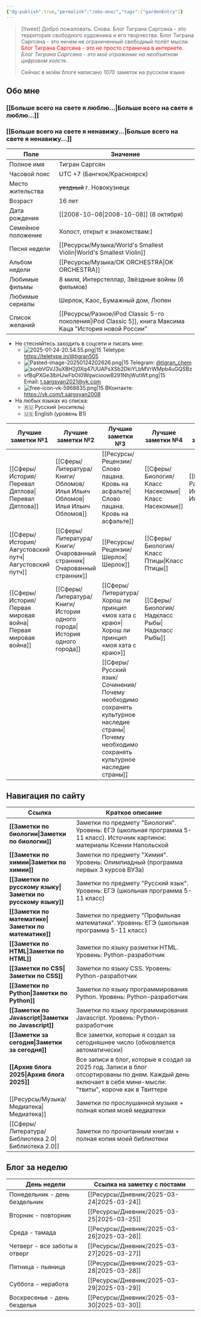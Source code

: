 ```yaml
---
{"dg-publish":true,"permalink":"/obo-mne/","tags":["gardenEntry"]}
---
```


> [!tweet] Добро пожаловать. Снова. 
> Блог Тиграна Саргсяна - это территория свободного художника и его творчества. Блог Тиграна Саргсяна - это ничем не ограниченный свободный полёт мысли. <font color="#ff0000">Блог Тиграна Саргсяна - это не просто страничка в интернете</font>. *Блог Тиграна Саргсяна - это моё отражение на необъятном цифровом холсте*. 
> 
> Сейчас в моём блоге написано 1070 заметок на русском языке
## Обо мне 
### [[Больше всего на свете я люблю...\|Больше всего на свете я люблю...]]
### [[Больше всего на свете я ненавижу...\|Больше всего на свете я ненавижу...]] 

| Поле               | Значение                                                                                   |
| ------------------ | ------------------------------------------------------------------------------------------ |
| Полное имя         | Тигран Саргсян                                                                             |
| Часовой пояс       | UTC +7 (Бангкок/Красноярск)                                                                |
| Место жительства   | ~~уездный~~ г. Новокузнецк                                                                 |
| Возраст            | 16 лет                                                                                     |
| Дата рождения      | [[2008-10-08\|2008-10-08]] (8 октября)                                                                 |
| Семейное положение | Холост, открыт к знакомствам:)                                                             |
| Песня недели       | [[Ресурсы/Музыка/World's Smallest Violin\|World's Smallest Violin]]                                                                |
| Альбом недели      | [[Ресурсы/Музыка/OK ORCHESTRA\|OK ORCHESTRA]]                                                                           |
| Любимые фильмы     | 8 миля, Интерстеллар, Звёздные войны (6 фильмов)                                           |
| Любимые сериалы    | Шерлок, Каос, Бумажный дом, Люпен                                                          |
| Список желаний     | [[Ресурсы/Разное/iPod Classic 5-го поколения\|iPod Classic 5]], книга Максима Каца "История новой России" |
- Не стесняйтесь заходить в соцсети и писать мне: 
	- ![2025-01-24-20.54.55.png|15](/img/user/%D0%90%D1%80%D1%85%D0%B8%D0%B2/%D0%9A%D1%8D%D1%88/2025-01-24-20.54.55.png) Teletype: https://teletype.in/@tigran505
	- ![Pasted-image-20250124202626.png|15](/img/user/%D0%90%D1%80%D1%85%D0%B8%D0%B2/%D0%9A%D1%8D%D1%88/Pasted-image-20250124202626.png) Telegram: [@tigran_chem](https://t.me/tigran_chem)
	- ![sonbVGVJ3uXBH2j0Xq47UUAPsXSb2DkiYLbMVrWMpb4uGQSBzvfBqPXGe3IbHJwFbOI0WqwcioowB291NhjWutWf.png|15](/img/user/%D0%90%D1%80%D1%85%D0%B8%D0%B2/%D0%9A%D1%8D%D1%88/sonbVGVJ3uXBH2j0Xq47UUAPsXSb2DkiYLbMVrWMpb4uGQSBzvfBqPXGe3IbHJwFbOI0WqwcioowB291NhjWutWf.png)Email: t.sargsyan2021@vk.com
	- ![free-icon-vk-5968835.png|15](/img/user/%D0%90%D1%80%D1%85%D0%B8%D0%B2/%D0%9A%D1%8D%D1%88/free-icon-vk-5968835.png) ВКонтакте: https://vk.com/t.sargsyan2008
- На любых языках из списка: 
	- 🇷🇺 Русский (носитель)
	- 🇺🇸 English (уровень B1)

| Лучшие заметки №1        | Лучшие заметки №2         | Лучшие заметки №3                                           | Лучшие заметки №4   | Лучшие заметки №5 |
| ------------------------ | ------------------------- | ----------------------------------------------------------- | ------------------- | ----------------- |
| [[Сферы/История/Перевал Дятлова\|Перевал Дятлова]]      | [[Сферы/Литература/Книги/Обломов/Илья Ильич Обломов\|Илья Ильич Обломов]]    | [[Ресурсы/Рецензии/Слово пацана. Кровь на асфальте\|Слово пацана. Кровь на асфальте]]                         | [[Сферы/Биология/Класс Насекомые\|Класс Насекомые]] | [[Ресурсы/Разное/Интерробанг\|Интерробанг]]   |
| [[Сферы/История/Августовский путч\|Августовский путч]]    | [[Сферы/Литература/Книги/Очарованный странник\|Очарованный странник]]  | [[Ресурсы/Рецензии/Шерлок\|Шерлок]]                                                  | [[Сферы/Биология/Класс Птицы\|Класс Птицы]]     |                   |
| [[Сферы/История/Первая мировая война\|Первая мировая война]] | [[Сферы/Литература/Книги/История одного города\|История одного города]] | [[Сферы/Литература/Хорош ли принцип «моя хата с краю»\|Хорош ли принцип «моя хата с краю»]]                      | [[Сферы/Биология/Надкласс Рыбы\|Надкласс Рыбы]]   |                   |
|                          |                           | [[Сферы/Русский язык/Сочинения/Почему необходимо сохранять культурное наследие страны\|Почему необходимо сохранять культурное наследие страны]]  |                     |                   |

## Навигация по сайту 
| Ссылка                            | Краткое описание                                                                                                                                             |
| --------------------------------- | ------------------------------------------------------------------------------------------------------------------------------------------------------------ |
| **[[Заметки по биологии\|Заметки по биологии]]**       | Заметки по предмету "Биология". Уровень: ЕГЭ (школьная программа 5-11 класс). Источник картинок: материалы Ксении Напольской                                 |
| **[[Заметки по химии\|Заметки по химии]]**          | Заметки по предмету "Химия". Уровень: Олимпиадный (программа первых 3 курсов ВУЗа)                                                                           |
| **[[Заметки по русскому языку\|Заметки по русскому языку]]** | Заметки по предмету "Русский язык". Уровень: ЕГЭ (школьная программа 5-11 класс)                                                                             |
| **[[Заметки по математике\|Заметки по математике]]**     | Заметки по предмету "Профильная математика". Уровень: ЕГЭ (школьная программа 5-11 класс)                                                                    |
| **[[Заметки по HTML\|Заметки по HTML]]**           | Заметки по языку разметки HTML. Уровень: Python-разработчик                                                                                                  |
| **[[Заметки по CSS\|Заметки по CSS]]**            | Заметки по языку CSS. Уровень: Python-разработчик                                                                                                            |
| **[[Заметки по Python\|Заметки по Python]]**         | Заметки по языку программирования Python. Уровень: Python-разработчик                                                                                        |
| **[[Заметки по Javascript\|Заметки по Javascript]]**     | Заметки по языку программирования Javascript. Уровень: Python-разработчик                                                                                    |
| **[[Заметки за сегодня\|Заметки за сегодня]]**        | Все заметки, которые я создал за сегодняшнее число (обновляется автоматически)                                                                               |
| **[[Архив блога 2025\|Архив блога 2025]]**          | Все записи в блог, которые я создал за 2025 год. Записи в блог отсортированы по дням. Каждый день включает в себя мини-мысли: "твиты", короче как в Твиттере |
| [[Ресурсы/Музыка/Медиатека\|Медиатека]]                     | Заметки по прослушанной музыке + полная копия моей медиатеки                                                                                                 |
| [[Сферы/Литература/Библиотека 2.0\|Библиотека 2.0]]                | Заметки по прочитанным книгам + полная копия моей библиотеки                                                                                                 |

## Блог за неделю 

| День недели                   | Ссылка на заметку с постами |
| ----------------------------- | --------------------------- |
| Понедельник - день бездельник | [[Ресурсы/Дневник/2025-03-24\|2025-03-24]]              |
| Вторник - повторник           | [[Ресурсы/Дневник/2025-03-25\|2025-03-25]]              |
| Среда - тамада                | [[Ресурсы/Дневник/2025-03-26\|2025-03-26]]              |
| Четверг - все заботы я отверг | [[Ресурсы/Дневник/2025-03-27\|2025-03-27]]              |
| Пятница - пьяница             | [[Ресурсы/Дневник/2025-03-28\|2025-03-28]]              |
| Суббота - неработа            | [[Ресурсы/Дневник/2025-03-29\|2025-03-29]]              |
| Воскресенье - день безделья   | [[Ресурсы/Дневник/2025-03-30\|2025-03-30]]              |
